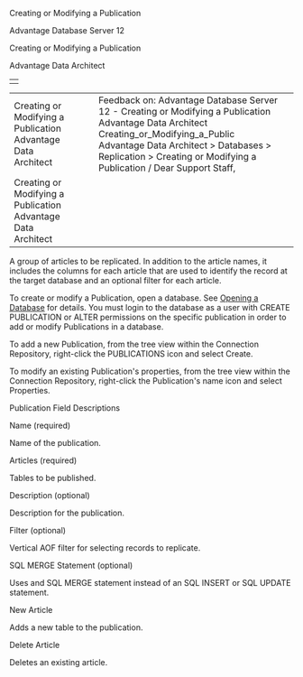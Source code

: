 Creating or Modifying a Publication




Advantage Database Server 12  

Creating or Modifying a Publication

Advantage Data Architect

|  |
| --- |
|  |

|  |  |  |  |  |
| --- | --- | --- | --- | --- |
| Creating or Modifying a Publication  Advantage Data Architect |  |  | Feedback on: Advantage Database Server 12 - Creating or Modifying a Publication Advantage Data Architect Creating\_or\_Modifying\_a\_Public Advantage Data Architect > Databases > Replication > Creating or Modifying a Publication / Dear Support Staff, |  |
| Creating or Modifying a Publication  Advantage Data Architect |  |  |  |  |

A group of articles to be replicated. In addition to the article names, it includes the columns for each article that are used to identify the record at the target database and an optional filter for each article.

To create or modify a Publication, open a database. See [Opening a Database](arc_opening_a_database2.htm) for details. You must login to the database as a user with CREATE PUBLICATION or ALTER permissions on the specific publication in order to add or modify Publications in a database.

To add a new Publication, from the tree view within the Connection Repository, right-click the PUBLICATIONS icon and select Create.

To modify an existing Publication's properties, from the tree view within the Connection Repository, right-click the Publication's name icon and select Properties.

Publication Field Descriptions

Name (required)

Name of the publication.

Articles (required)

Tables to be published.

Description (optional)

Description for the publication.

Filter (optional)

Vertical AOF filter for selecting records to replicate.

SQL MERGE Statement (optional)

Uses and SQL MERGE statement instead of an SQL INSERT or SQL UPDATE statement.

New Article

Adds a new table to the publication.

Delete Article

Deletes an existing article.